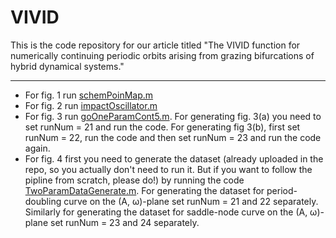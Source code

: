 # VIVID
This is the code repository for our article titled "The VIVID function for numerically continuing periodic orbits arising from grazing bifurcations of hybrid dynamical systems."

---
- For fig. 1 run [schemPoinMap.m](https://github.com/indrag49/VIVID/blob/main/schemPoinMap.m)
- For fig. 2 run [impactOscillator.m](https://github.com/indrag49/VIVID/blob/main/impactOscillator.m)
- For fig. 3 run [goOneParamCont5.m](https://github.com/indrag49/VIVID/blob/main/goOneParamCont5.m). For generating fig. 3(a) you need to set runNum = 21 and run the code. For generating fig 3(b), first set runNum = 22, run the code and then set runNum = 23 and run the code again. 
- For fig. 4 first you need to generate the dataset (already uploaded in the repo, so you actually don't need to run it. But if you want to follow the pipline from scratch, please do!) by running the code [TwoParamDataGenerate.m](https://github.com/indrag49/VIVID/blob/main/TwoParamDataGenerate.m). For generating the dataset for period-doubling curve on the (A, ω)-plane set runNum = 21 and 22 separately. Similarly for generating the dataset for saddle-node curve on the (A, ω)-plane set runNum = 23 and 24 separately. 
